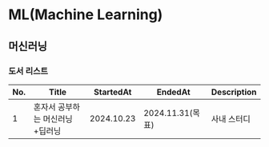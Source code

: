 # ML(Machine Learning)
## 머신러닝
### 도서 리스트
| No. | Title | StartedAt | EndedAt | Description | 
|-----|-------|-----------|---------|-------|
| 1 | 혼자서 공부하는 머신러닝+딥러닝 | 2024.10.23 | 2024.11.31(목표) | 사내 스터디 |



